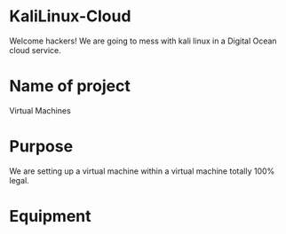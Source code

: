 # KaliLinux-Cloud
Welcome hackers! We are going to mess with kali linux in a Digital Ocean cloud service.
# Name of project
Virtual Machines
# Purpose
We are setting up a virtual machine within a virtual machine totally 100% legal.
# Equipment

